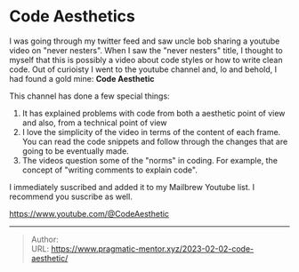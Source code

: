 # Code Aesthetics


I was going through my twitter feed and saw uncle bob sharing a youtube video on "never nesters".
When I saw the "never nesters" title, I thought to myself that this is possibly a video about code styles or how to
write clean code. Out of curioisty I went to the youtube channel and, lo and behold, I had found a gold mine: **Code Aesthetic**

This channel has done a few special things:

1. It has explained problems with code from both a aesthetic point of view and also, from a technical point of view
2. I love the simplicity of the video in terms of the content of each frame. You can read the code snippets and follow through the changes that are going to be eventually made.
3. The videos question some of the "norms" in coding. For example, the concept of "writing comments to explain code".

I immediately suscribed and added it to my Mailbrew Youtube list. I recommend you suscribe as well.

<https://www.youtube.com/@CodeAesthetic>

<!--more-->


---

> Author:   
> URL: https://www.pragmatic-mentor.xyz/2023-02-02-code-aesthetic/  


